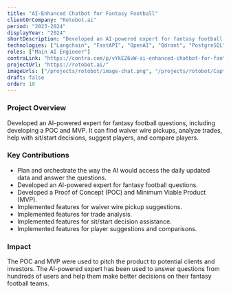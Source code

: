 ```yaml
---
title: "AI-Enhanced Chatbot for Fantasy Football"
clientOrCompany: "Rotobot.ai"
period: "2023-2024"
displayYear: "2024"
shortDescription: "Developed an AI-powered expert for fantasy football questions, including developing a POC and MVP. It can find waiver wire pickups, analyze trades, help with sit/start decisions, suggest players, and compare players."
technologies: ["Langchain", "FastAPI", "OpenAI", "Qdrant", "PostgreSQL", "Azure"]
roles: ["Main AI Engineer"]
contraLink: "https://contra.com/p/vYkEZ6vW-ai-enhanced-chatbot-for-fantasy-football"
projectUrl: "https://rotobot.ai/"
imageUrls: ["/projects/rotobot/image-chat.png", "/projects/rotobot/Captura de pantalla 2024-07-11 002159.png", "/projects/rotobot/Captura de pantalla 2024-07-11 002142.png"]
draft: false
order: 10
---
```


### Project Overview
Developed an AI-powered expert for fantasy football questions, including developing a POC and MVP. It can find waiver wire pickups, analyze trades, help with sit/start decisions, suggest players, and compare players.

### Key Contributions
- Plan and orchestrate the way the AI would access the daily updated data and answer the questions.
- Developed an AI-powered expert for fantasy football questions.
- Developed a Proof of Concept (POC) and Minimum Viable Product (MVP).
- Implemented features for waiver wire pickup suggestions.
- Implemented features for trade analysis.
- Implemented features for sit/start decision assistance.
- Implemented features for player suggestions and comparisons.

### Impact

The POC and MVP were used to pitch the product to potential clients and investors. 
The AI-powered expert has been used to answer questions from hundreds of users and help them make better decisions on their fantasy football teams.

